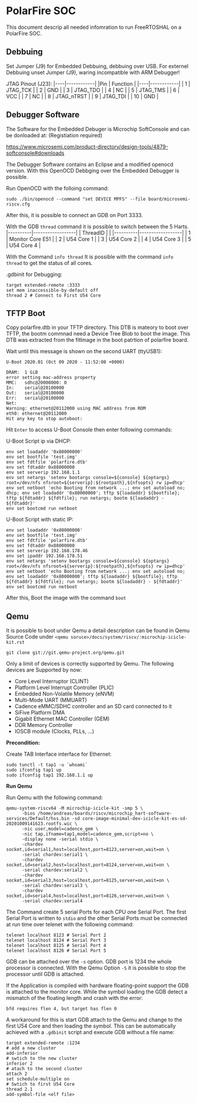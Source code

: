 PolarFire SOC
=============
This document descrip all needed infomration to run FreeRTOSHAL on a PolarFire SOC.

Debbuing
--------
Set Jumper (J9) for Embedded Debbuing, debbuing over USB. 
For externel Debbuing unset Jumper (J9), waring incompatible with ARM Debugger!

JTAG Pinout (J23): 
|----|------------|
|Pin | Function   |
|----|------------|
| 1  | JTAG_TCK   |
| 2  | GND        | 
| 3  | JTAG_TDO   | 
| 4  | NC         | 
| 5  | JTAG_TMS   |
| 6  | VCC        |
| 7  | NC         | 
| 8  | JTAG_nTRST |
| 9  | JTAG_TDI   | 
| 10 | GND        | 

Debugger Software
-----------------
The Software for the Embedded Debuger is Microchip SoftConsole and can be donloaded at: (Registiation required)

https://www.microsemi.com/product-directory/design-tools/4879-softconsole#downloads

The Debugger Software contains an Eclipse and a modified openocd version. With this OpenOCD Debbging over the Embedded Debugger is possible. 

Run OpenOCD with the folloing command: 

```
sudo ./bin/openocd --command "set DEVICE MPFS" --file board/microsemi-riscv.cfg
```

After this, it is possible to connect an GDB on Port 3333. 

With the GDB `thread` command it is possible to switch between the 5 Harts.
|----------|------------------|
| ThreadID |                  |
|----------|------------------|
| 1        | Monitor Core E51 |
| 2        | U54 Core 1       | 
| 3        | U54 Core 2       | 
| 4        | U54 Core 3       | 
| 5        | U54 Core 4       | 

With the Command `info thread` 
It is possible with the command `info thread` to get the status of all cores. 

.gdbinit for Debugging: 

```
target extended-remote :3333
set mem inaccessible-by-default off
thread 2 # Connect to First U54 Core
```

TFTP Boot
---------

Copy polarfire.dtb in your TFTP directory. This DTB is mateory to boot over TFTP, the bootm commnad need a Device Tree Blob to boot the image. 
This DTB was extracted from the fitImage in the boot patrtion of polarfire board.

Wait until this message is shown on the second UART (ttyUSB1):

```
U-Boot 2020.01 (Oct 09 2020 - 11:52:08 +0000)

DRAM:  1 GiB
error setting mac-address property
MMC:   sdhc@20008000: 0
In:    serial@20100000
Out:   serial@20100000
Err:   serial@20100000
Net:   
Warning: ethernet@20112000 using MAC address from ROM
eth0: ethernet@20112000
Hit any key to stop autoboot: 
```
Hit `Enter` to access U-Boot Console then enter following commands:

U-Boot Script ip via DHCP:

```
env set loadaddr '0x80000000'
env set bootfile 'test.img'
env set fdtfile 'polarfire.dtb'
env set fdtaddr 0x88000000
env set serverip 192.168.1.1
env set netargs 'setenv bootargs console=${console} ${optargs} root=/dev/nfs nfsroot=${serverip}:${rootpath},${nfsopts} rw ip=dhcp'
env set netboot 'echo Booting from network ...; env set autoload no; dhcp; env set loadaddr '0x80000000'; tftp ${loadaddr} ${bootfile}; tftp ${fdtaddr} ${fdtfile}; run netargs; bootm ${loadaddr} - ${fdtaddr}'
env set bootcmd run netboot
```

U-Boot Script with static IP:

```
env set loadaddr '0x80000000'
env set bootfile 'test.img'
env set fdtfile 'polarfire.dtb'
env set fdtaddr 0x88000000
env set serverip 192.168.178.46
env set ipaddr 192.168.178.51
env set netargs 'setenv bootargs console=${console} ${optargs} root=/dev/nfs nfsroot=${serverip}:${rootpath},${nfsopts} rw ip=dhcp'
env set netboot 'echo Booting from network ...; env set autoload no; env set loadaddr '0x80000000'; tftp ${loadaddr} ${bootfile}; tftp ${fdtaddr} ${fdtfile}; run netargs; bootm ${loadaddr} - ${fdtaddr}'
env set bootcmd run netboot
```

After this, Boot the image with the command `boot`

Qemu
----

It is possible to boot under Qemu a detail description can be found in Qemu Source Code under `<qemu soruce>/docs/system/riscv/:microchip-icicle-kit.rst`

```
git clone git://git.qemu-project.org/qemu.git
```

Only a limit of devices is correctly supported by Qemu.
The following devices are Supported by now:

 - Core Level Interruptor (CLINT)
 - Platform Level Interrupt Controller (PLIC)
 - Embedded Non-Volatile Memory (eNVM)
 - Multi-Mode UART (MMUART)
 - Cadence eMMC/SDHC controller and an SD card connected to it
 - SiFive Platform DMA
 - Gigabit Ethernet MAC Controller (GEM)
 - DDR Memory Controller
 - IOSCB module (Clocks, PLLs, ...)

**Precondition:**

Create TAB Interface interface for Ethernet: 
```
sudo tunctl -t tap1 -u `whoami`
sudo ifconfig tap1 up
sudo ifconfig tap1 192.168.1.1 up
```

**Run Qemu**

Run Qemu with the following command:

```
qemu-system-riscv64 -M microchip-icicle-kit -smp 5 \
      -bios /home/andreas/boards/riscv/microchip_hart-software-services/Default/hss.bin -sd core-image-minimal-dev-icicle-kit-es-sd-20201009141623.rootfs.wic \
      -nic user,model=cadence_gem \
      -nic tap,ifname=tap1,model=cadence_gem,script=no \
      -display none -serial stdio \
      -chardev socket,id=serial1,host=localhost,port=8123,server=on,wait=on \
      -serial chardev:serial1 \
      -chardev socket,id=serial2,host=localhost,port=8124,server=on,wait=on \
      -serial chardev:serial2 \
      -chardev socket,id=serial3,host=localhost,port=8125,server=on,wait=on \
      -serial chardev:serial3 \
      -chardev socket,id=serial4,host=localhost,port=8126,server=on,wait=on \
      -serial chardev:serial4
```

The Command create 5 serial Ports for each CPU one Serial Port. The first Serial Port is written to
`stdio` and the other Serial Ports must be connected at run time over telenet with the following command: 

```
telenet localhost 8123 # Serial Port 2
telenet localhost 8124 # Serial Port 3
telenet localhost 8125 # Serial Port 4
telenet localhost 8126 # Serial Port 5
```

GDB can be attached over the `-s` option. GDB port is 1234 the whole processor is connected.
With the Qemu Option `-S` it is possible to stop the processor until GDB is attached.

If the Application is compiled with hardware floating-point support the GDB is attached to the monitor core.
While the symbol loading the GDB detect a mismatch of the floating length and crash with the error:
```
bfd requires flen 4, but target has flen 0
```

A workaround for this is start GDB attach to the Qemu and change to the first U54 Core and then loading the symbol.
This can be automatically achieved with a `.gdbinit` script and execute GDB without a file name:

```
target extended-remote :1234
# add a new cluster
add-inferior
# swtich to the new cluster
inferior 2
# atach to the second cluster
attach 2
set schedule-multiple on
# Swtich to first U54 Core
thread 2.1
add-symbol-file <elf file>
```
